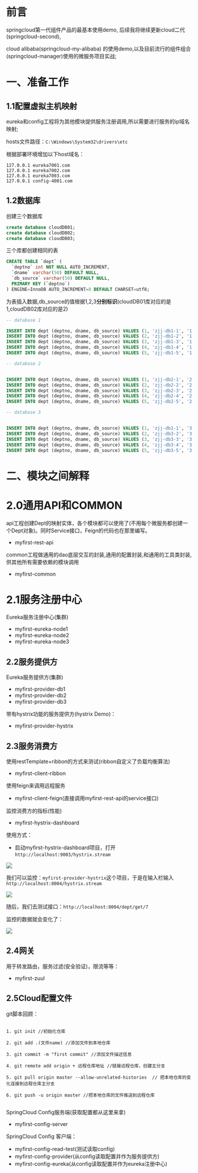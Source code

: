 # 前言 #

springcloud第一代组件产品的最基本使用demo, 
后续我将继续更新cloud二代(springcloud-second),
 
 cloud alibaba(springcloud-my-alibaba) 的使用demo,以及目前流行的组件组合(springcloud-manager)使用的微服务项目实战;

# 一、准备工作 #


## 1.1配置虚拟主机映射 ##

eureka和config工程将为其他模块提供服务注册调用,所以需要进行服务的ip域名映射;

hosts文件路径：`C:\Windows\System32\drivers\etc`

根据部署环境增加以下host域名：

```
127.0.0.1 eureka7001.com
127.0.0.1 eureka7002.com
127.0.0.1 eureka7003.com
127.0.0.1 config-4001.com
```

## 1.2数据库 ##

创建三个数据库

```sql
create database cloudDB01;
create database cloudDB02;
create database cloudDB03;
```

三个库都创建相同的表
```sql
CREATE TABLE `dept` (
  `deptno` int NOT NULL AUTO_INCREMENT,
  `dname` varchar(50) DEFAULT NULL,
  `db_source` varchar(50) DEFAULT NULL,
  PRIMARY KEY (`deptno`)
) ENGINE=InnoDB AUTO_INCREMENT=8 DEFAULT CHARSET=utf8;
```
为表插入数据,db_source的值根据1,2,3**分别标识**(cloudDB01库对应的是1,cloudDB02库对应的是2)

```sql
-- database 1

INSERT INTO dept (deptno, dname, db_source) VALUES (1, 'zjj-db1-1', '1');
INSERT INTO dept (deptno, dname, db_source) VALUES (2, 'zjj-db1-2', '1');
INSERT INTO dept (deptno, dname, db_source) VALUES (3, 'zjj-db1-3', '1');
INSERT INTO dept (deptno, dname, db_source) VALUES (4, 'zjj-db1-4', '1');
INSERT INTO dept (deptno, dname, db_source) VALUES (5, 'zjj-db1-5', '1');

-- database 2


INSERT INTO dept (deptno, dname, db_source) VALUES (1, 'zjj-db2-1', '2');
INSERT INTO dept (deptno, dname, db_source) VALUES (2, 'zjj-db2-2', '2');
INSERT INTO dept (deptno, dname, db_source) VALUES (3, 'zjj-db2-3', '2');
INSERT INTO dept (deptno, dname, db_source) VALUES (4, 'zjj-db2-4', '2');
INSERT INTO dept (deptno, dname, db_source) VALUES (5, 'zjj-db2-5', '2');

-- database 3


INSERT INTO dept (deptno, dname, db_source) VALUES (1, 'zjj-db1-1', '3');
INSERT INTO dept (deptno, dname, db_source) VALUES (2, 'zjj-db3-2', '3');
INSERT INTO dept (deptno, dname, db_source) VALUES (3, 'zjj-db3-3', '3');
INSERT INTO dept (deptno, dname, db_source) VALUES (4, 'zjj-db3-4', '3');
INSERT INTO dept (deptno, dname, db_source) VALUES (5, 'zjj-db3-5', '3');
```

# 二、模块之间解释 #


# 2.0通用API和COMMON #

api工程创建Dept的映射实体，各个模块都可以使用了(不用每个微服务都创建一个Dept对象)。同时Service接口，Feign的代码也在那里编写。

- myfirst-rest-api

common工程做通用的dao底层交互的封装,通用的配置封装,和通用的工具类封装,供其他所有需要依赖的模块调用

- myfirst-common

# 2.1服务注册中心 #


Eureka服务注册中心(集群)

- myfirst-eureka-node1
- myfirst-eureka-node2
- myfirst-eureka-node3


## 2.2服务提供方 ##

Eureka服务提供方(集群)

- myfirst-provider-db1
- myfirst-provider-db2
- myfirst-provider-db3


带有hystrix功能的服务提供方(hystrix Demo)：

- myfirst-provider-hystrix

## 2.3服务消费方 ##

使用restTemplate+ribbon的方式来测试(ribbon自定义了负载均衡算法)

- myfirst-client-ribbon


使用feign来调用远程服务

- myfirst-client-feign(直接调用myfirst-rest-api的service接口)


监控消费方的指标(性能)

- myfirst-hystrix-dashboard


使用方式：

- 启动myfirst-hystrix-dashboard项目，打开`http://localhost:9003/hystrix.stream`


![](https://i.imgur.com/yoDFMHg.png)

我们可以监控：`myfirst-provider-hystrix`这个项目，于是在输入栏输入`http://localhost:8004/hystrix.stream`

![](https://i.imgur.com/pBhQJkD.png)

随后，我们去测试接口：`http://localhost:8004/dept/get/7`


监控的数据就会变化了：

![](https://i.imgur.com/ITs9WPS.png)



## 2.4网关 ##


用于转发路由，服务过滤(安全验证)，限流等等：

- myfirst-zuul

## 2.5Cloud配置文件 ##


git脚本回顾：

```git

1. git init //初始化仓库

2. git add .(文件name) //添加文件到本地仓库

3. git commit -m "first commit" //添加文件描述信息

4. git remote add origin + 远程仓库地址 //链接远程仓库，创建主分支

5. git pull origin master --allow-unrelated-histories  // 把本地仓库的变化连接到远程仓库主分支

6. git push -u origin master //把本地仓库的文件推送到远程仓库


```

SpringCloud Config服务端(获取配置都从这里来拿)

- myfirst-config-server


SpringCloud Config 客户端：

- myfirst-config-read-test(测试读取config)
- myfirst-config-provider(从config读取配置并作为服务提供方)
- myfirst-config-eureka(从config读取配置并作为eureka注册中心)
